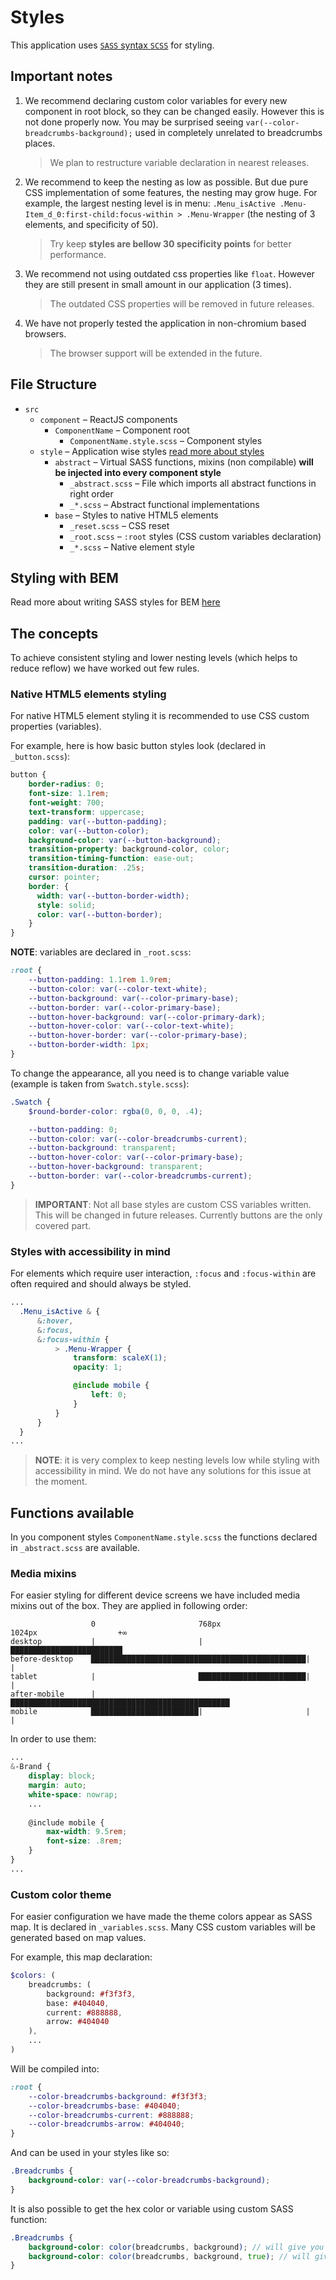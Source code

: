 # Styles

This application uses [`SASS` syntax `SCSS`](https://sass-lang.com/guide) for styling.

## Important notes

1.  We recommend declaring custom color variables for every new component in root block, so they can be changed easily. However this is not done properly now. You may be surprised seeing `var(--color-breadcrumbs-background);` used in completely unrelated to breadcrumbs places.
    > We plan to restructure variable declaration in nearest releases. 
2.  We recommend to keep the nesting as low as possible. But due pure CSS implementation of some features, the nesting may grow huge. For example, the largest nesting level is in menu: `.Menu_isActive .Menu-Item_d_0:first-child:focus-within > .Menu-Wrapper` (the nesting of 3 elements, and specificity of 50). 
    > Try keep **styles are bellow 30 specificity points** for better performance.
3.  We recommend not using outdated css properties like `float`. However they are still present in small amount in our application (3 times). 
    > The outdated CSS properties will be removed in future releases.
4.  We have not properly tested the application in non-chromium based browsers. 
    > The browser support will be extended in the future.

## File Structure

-   `src`
    -   `component` – ReactJS components
        -   `ComponentName` – Component root
            -   `ComponentName.style.scss` – Component styles 
    -   `style` – Application wise styles [read more about styles](/theme/Styles.md)
        -   `abstract` – Virtual SASS functions, mixins (non compilable) **will be injected into every component style**
            -   `_abstract.scss` – File which imports all abstract functions in right order
            -   `_*.scss` – Abstract functional implementations
        -   `base` – Styles to native HTML5 elements
            -   `_reset.scss` – CSS reset
            -   `_root.scss` – `:root` styles (CSS custom variables declaration)
            -   `_*.scss` – Native element style

## Styling with BEM

Read more about writing SASS styles for BEM [here](/theme/BEM.md)

## The concepts

To achieve consistent styling and lower nesting levels (which helps to reduce reflow) we have worked out few rules.

### Native HTML5 elements styling

For native HTML5 element styling it is recommended to use CSS custom properties (variables).

For example, here is how basic button styles look (declared in `_button.scss`):

```scss
button {
    border-radius: 0;
    font-size: 1.1rem;
    font-weight: 700;
    text-transform: uppercase;
    padding: var(--button-padding);
    color: var(--button-color);
    background-color: var(--button-background);
    transition-property: background-color, color;
    transition-timing-function: ease-out;
    transition-duration: .25s;
    cursor: pointer;
    border: {
      width: var(--button-border-width);
      style: solid;
      color: var(--button-border);
    }
}
```

**NOTE**: variables are declared in `_root.scss`:

```scss
:root {
    --button-padding: 1.1rem 1.9rem;
    --button-color: var(--color-text-white);
    --button-background: var(--color-primary-base);
    --button-border: var(--color-primary-base);
    --button-hover-background: var(--color-primary-dark);
    --button-hover-color: var(--color-text-white);
    --button-hover-border: var(--color-primary-base);
    --button-border-width: 1px;
}
```

To change the appearance, all you need is to change variable value (example is taken from `Swatch.style.scss`):

```scss
.Swatch {
    $round-border-color: rgba(0, 0, 0, .4);

    --button-padding: 0;
    --button-color: var(--color-breadcrumbs-current);
    --button-background: transparent;
    --button-hover-color: var(--color-primary-base);
    --button-hover-background: transparent;
    --button-border: var(--color-breadcrumbs-current);
}
```

> **IMPORTANT**: Not all base styles are custom CSS variables written. This will be changed in future releases. Currently buttons are the only covered part. 

### Styles with accessibility in mind

For elements which require user interaction, `:focus` and `:focus-within` are often required and should always be styled.

```scss
...
  .Menu_isActive & {
      &:hover,
      &:focus,
      &:focus-within {
          > .Menu-Wrapper {
              transform: scaleX(1);
              opacity: 1;

              @include mobile {
                  left: 0;
              }
          }
      }
  }
...
```

> **NOTE**: it is very complex to keep nesting levels low while styling with accessibility in mind. We do not have any solutions for this issue at the moment.

## Functions available

In you component styles `ComponentName.style.scss` the functions declared in `_abstract.scss` are available.

### Media mixins

For easier styling for different device screens we have included media mixins out of the box. They are applied in following order:

                      0                       768px                   1024px                  +∞    
    desktop           |                       |                       █████████████████████████
    before-desktop    ████████████████████████████████████████████████|                       |
    tablet            |                       ████████████████████████|                       |
    after-mobile      |                       █████████████████████████████████████████████████
    mobile            ████████████████████████|                       |                       |

In order to use them:

```scss
...
&-Brand {
    display: block;
    margin: auto;
    white-space: nowrap;
    ...
    
    @include mobile {
        max-width: 9.5rem;
        font-size: .8rem;
    }
}
...
```

### Custom color theme

For easier configuration we have made the theme colors appear as SASS map.
It is declared in `_variables.scss`. Many CSS custom variables will be generated based on map values.

For example, this map declaration:

```scss
$colors: (
    breadcrumbs: (
        background: #f3f3f3,
        base: #404040,
        current: #888888,
        arrow: #404040
    ),
    ...
)
```

Will be compiled into:

```scss
:root {
    --color-breadcrumbs-background: #f3f3f3;
    --color-breadcrumbs-base: #404040;
    --color-breadcrumbs-current: #888888;
    --color-breadcrumbs-arrow: #404040;
}
```

And can be used in your styles like so:

```scss
.Breadcrumbs {
    background-color: var(--color-breadcrumbs-background);
}
```

It is also possible to get the hex color or variable using custom SASS function:

```scss
.Breadcrumbs {
    background-color: color(breadcrumbs, background); // will give you variable
    background-color: color(breadcrumbs, background, true); // will give you HEX color
}
```
